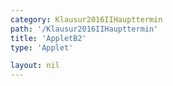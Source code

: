 ```yaml
---
category: Klausur2016IIHaupttermin
path: '/Klausur2016IIHaupttermin'
title: 'AppletB2'
type: 'Applet'

layout: nil
---
```

<link type="text/css" href="https://cdnjs.cloudflare.com/ajax/libs/jsxgraph/0.99.6/jsxgraph.css"><link rel="stylesheet" type="text/css" href="{{ site.jsxurl }}/jsxgraph.css" />
<div id="JXG4cc640a7-eec1-499d-9817-c4f2c12a35a1" class="jxgbox" style="width:500px; height:500px">
<script type="text/javascript">
    (function() {
const board = JXG.JSXGraph.initBoard('4cc640a7-eec1-499d-9817-c4f2c12a35a1', {
    							boundingbox: [-1, 11, 13, -3],
                  showFullscreen: true, axis: false
                  
              });
              
var C = board.create('point', [0,0], {name:'C', fixed:true, color:'blue', size:2, label:{fontsize:15, offset:[-15, 0]}});
var A = board.create('point', [10,0], {name:'A', fixed:true, color:'blue', size:2, label:{fontsize:15}});
var S = board.create('point', [10,9], {name:'S', fixed:true, color:'blue', size:2, label:{fontsize:15}});
var B = board.create('point', [3.5*Math.sin(45/180*Math.PI)+10, 3.5*Math.cos(45/180*Math.PI)], {name:'B', fixed:true, color:'blue', size:2, label:{fontsize:15}});

var ACS = board.create('angle', [A,C,S], {name:'&epsilon;', radius:1.5, label:{fontsize:18}});

var AC = board.create('segment', [C,A], {color:'blue'});
var CS = board.create('segment', [C,S], {color:'blue'});
var AB = board.create('segment', [A,B], {color:'blue'});
board.create('segment', [A,S], {color:'blue'});
board.create('segment', [B,S], {color:'blue'});
var BC = board.create('segment', [B,C], {color:'blue'});

var F = board.create('glider', [6,0, AC], {name:'F', color:'orange', size:2, label:{fontsize:15, offset:[0, -15]}});

var normal = board.create('functiongraph', [x => x-F.X()], {visible:false});
var E = board.create('intersection', [normal, BC], {name:'E', fixed:true, color:'green', size:2, label:{fontsize:15}});

var lineP = board.create('point', [function(){return E.X()+1;}, function(){return E.Y();}], {visible:false});
var line = board.create('line', [lineP, E], {visible:false});
var D = board.create('intersection', [line, AB], {name:'D', fixed:true, color:'green', size:2, label:{fontsize:15}});

var poly = board.create('polygon', [A,D,E,F], {fillColor:'red'});

var circle = board.create('circle', [S,2], {visible:false});

var T = board.create('intersection', [circle, CS, 1], {name:'T', fixed:true, color:'blue', size:2, label:{fontsize:15, offset:[-15,15]}});

board.create('segment', [F,T], {color:'green'});
board.create('segment', [E,T], {color:'green'});
board.create('segment', [A,T], {color:'green'});
board.create('segment', [D,T], {color:'green'});
board.create('segment', [F,A], {color:'green'});
board.create('segment', [F,E], {color:'green'});
board.create('segment', [E,D], {color:'green'});
board.create('segment', [D,A], {color:'green'});

var temp = board.create('point', [T.X(), 0], {visible:false});
board.create('segment', [temp, T], {color:'gray', strokeWidth:2});
board.create('segment', [F, A], {color:'purple'});


var AT_l = board.create('text', [7, -1, function(){return 'x = |<span style="border-top:1px solid">AF</span>| = ' + JXG.toFixed(10 - F.X(), 2) + ' cm';}], {fontsize:18, fontcolor:'purple', colr:'purple'});
var EF_l = board.create('text', [1,-1, function(){return '|<span style="border-top:1px solid">EF</span>|(' + JXG.toFixed(10 - F.X(), 2) + ' cm) = ' +JXG.toFixed(-0.7*(10 - F.X())+7, 2) + ' cm';}], {fontsize:18});

var alpha = board.create('angle',  [T,F,C], {name:'&alpha;', orthotype:'sectordot', radius:1, label:{fontsize:18}});
var AT_l = board.create('text', [1,-2, function(){return '&alpha; = ' + JXG.toFixed(alpha.Value()/Math.PI*180, 2) + '°';}], {fontsize:18});
board.create('text', [10, 5.5, '9'], {fontsize:15});
board.create('text', [6, 1.54, '7'], {fontsize:15});
board.create('text', [5, -0.3, '10'], {fontsize:15});
board.create('text', [0, 6.3, function(){return 'h = ' + JXG.toFixed(T.Y(), 2) + 'cm';}], {fontsize:18});
board.create('text', [0, 5.5, function(){return 'A(' + JXG.toFixed(10 - F.X(), 2) + 'cm) = ' + JXG.toFixed((-0.7*(10 - F.X())+7) * (10 - F.X()), 2) + 'cm';}], {fontsize:18});

	})(); </script>
  </div>
